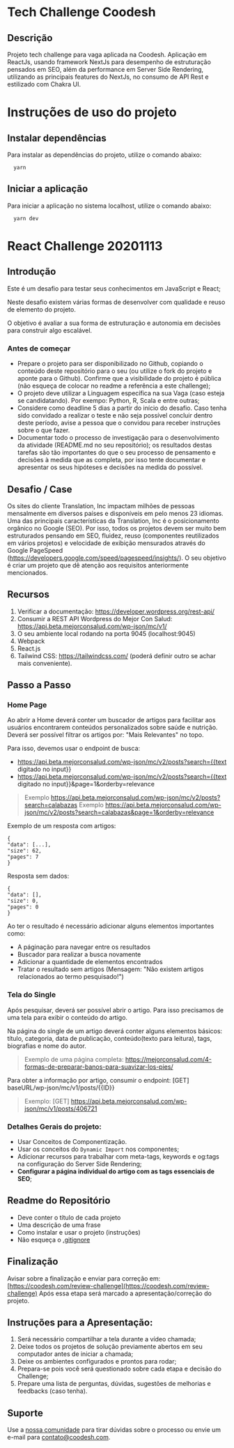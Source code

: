 # Tech Challenge Coodesh

## Descrição
Projeto tech challenge para vaga aplicada na Coodesh. Aplicação em ReactJs, usando framework NextJs para desempenho de estruturação pensados em SEO, além da performance em Server Side Rendering, utilizando as principais features do NextJs, no consumo de API Rest e estilizado com Chakra UI. 
# Instruções de uso do projeto

## Instalar dependências
Para instalar as dependências do projeto, utilize o comando abaixo:

```
  yarn
```

## Iniciar a aplicação
Para iniciar a aplicação no sistema localhost, utilize o comando abaixo:

```
  yarn dev
```

# React Challenge 20201113

## Introdução

Este é um desafio para testar seus conhecimentos em JavaScript e React;

Neste desafio existem várias formas de desenvolver com qualidade e reuso de elemento do projeto.

O objetivo é avaliar a sua forma de estruturação e autonomia em decisões para construir algo escalável.

### Antes de começar

- Prepare o projeto para ser disponibilizado no Github, copiando o conteúdo deste repositório para o seu (ou utilize o fork do projeto e aponte para o Github). Confirme que a visibilidade do projeto é pública (não esqueça de colocar no readme a referência a este challenge);
- O projeto deve utilizar a Linguagem específica na sua Vaga (caso esteja se candidatando). Por exempo: Python, R, Scala e entre outras;
- Considere como deadline 5 dias a partir do início do desafio. Caso tenha sido convidado a realizar o teste e não seja possível concluir dentro deste período, avise a pessoa que o convidou para receber instruções sobre o que fazer.
- Documentar todo o processo de investigação para o desenvolvimento da atividade (README.md no seu repositório); os resultados destas tarefas são tão importantes do que o seu processo de pensamento e decisões à medida que as completa, por isso tente documentar e apresentar os seus hipóteses e decisões na medida do possível.

## Desafio / Case

Os sites do cliente Translation, Inc impactam milhões de pessoas mensalmente em diversos países e disponíveis em pelo menos 23 idiomas.
Uma das principais características da Translation, Inc é o posicionamento orgânico no Google (SEO).
Por isso, todos os projetos devem ser muito bem estruturados pensando em SEO, fluidez, reuso (componentes reutilizados em vários projetos) e velocidade de exibição mensurados através do Google PageSpeed (https://developers.google.com/speed/pagespeed/insights/).
O seu objetivo é criar um projeto que dê atenção aos requisitos anteriormente mencionados.

## Recursos

1. Verificar a documentação: https://developer.wordpress.org/rest-api/
2. Consumir a REST API Wordpress do Mejor Con Salud: https://api.beta.mejorconsalud.com/wp-json/mc/v1/
3. O seu ambiente local rodando na porta 9045 (localhost:9045)
4. Webpack
5. React.js
7. Tailwind CSS: https://tailwindcss.com/ (poderá definir outro se achar mais conveniente).

## Passo a Passo

### Home Page

Ao abrir a Home deverá conter um buscador de artigos para facilitar aos usuários encontrarem conteúdos personalizados sobre saúde e nutrição.
Deverá ser possível filtrar os artigos por: "Mais Relevantes" no topo.

Para isso, devemos usar o endpoint de busca:

- https://api.beta.mejorconsalud.com/wp-json/mc/v2/posts?search={{text digitado no input}}
- https://api.beta.mejorconsalud.com/wp-json/mc/v2/posts?search={{text digitado no input}}&page=1&orderby=relevance

> Exemplo https://api.beta.mejorconsalud.com/wp-json/mc/v2/posts?search=calabazas
> Exemplo https://api.beta.mejorconsalud.com/wp-json/mc/v2/posts?search=calabazas&page=1&orderby=relevance

Exemplo de um resposta com artigos:

```
{
"data": [...],
"size": 62,
"pages": 7
}
```

Resposta sem dados:

```
{
"data": [],
"size": 0,
"pages": 0
}
```

Ao ter o resultado é necessário adicionar alguns elementos importantes como:

- A páginação para navegar entre os resultados
- Buscador para realizar a busca novamente
- Adicionar a quantidade de elementos encontrados
- Tratar o resultado sem artigos (Mensagem: "Não existem artigos relacionados ao termo pesquisado!")

### Tela do Single

Após pesquisar, deverá ser possível abrir o artigo. Para isso precisamos de uma tela para exibir o conteúdo do artigo.

Na página do single de um artigo deverá conter alguns elementos básicos: título, categoria, data de publicação, conteúdo(texto para leitura), tags, biografias e nome do autor.

> Exemplo de uma página completa: https://mejorconsalud.com/4-formas-de-preparar-banos-para-suavizar-los-pies/

Para obter a informação por artigo, consumir o endpoint: [GET] baseURL/wp-json/mc/v1/posts/{{ID}}

> Exemplo: [GET] https://api.beta.mejorconsalud.com/wp-json/mc/v1/posts/406721

### Detalhes Gerais do projeto:

- Usar Conceitos de Componentização.
- Usar os conceitos do `Dynamic Import` nos componentes;
- Adicionar recursos para trabalhar com meta-tags, keywords e og:tags na configuração do Server Side Rendering;
- **Configurar a página individual do artigo com as tags essenciais de SEO**;

## Readme do Repositório

- Deve conter o título de cada projeto
- Uma descrição de uma frase
- Como instalar e usar o projeto (instruções)
- Não esqueça o [.gitignore](https://www.toptal.com/developers/gitignore)

## Finalização

Avisar sobre a finalização e enviar para correção em: [https://coodesh.com/review-challenge](https://coodesh.com/review-challenge)
Após essa etapa será marcado a apresentação/correção do projeto.

## Instruções para a Apresentação:

1. Será necessário compartilhar a tela durante a vídeo chamada;
2. Deixe todos os projetos de solução previamente abertos em seu computador antes de iniciar a chamada;
3. Deixe os ambientes configurados e prontos para rodar;
4. Prepara-se pois você será questionado sobre cada etapa e decisão do Challenge;
5. Prepare uma lista de perguntas, dúvidas, sugestões de melhorias e feedbacks (caso tenha).

## Suporte

Use a [nossa comunidade](https://coodesh.com/desenvolvedores#community) para tirar dúvidas sobre o processo ou envie um e-mail para contato@coodesh.com.


